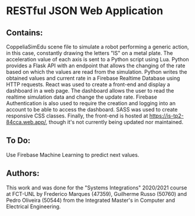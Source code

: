 # RESTful JSON Web Application

## Contains:

CoppeliaSimEdu scene file to simulate a robot performing a generic action, in this case, constantly drawing the letters "IS" on a metal plate. The acceleration value of each axis is sent to a Python script using Lua. Python provides a Flask API with an endpoint that allows the changing of the rate based on which the values are read from the simulation. Python writes the obtained values and current rate in a Firebase Realtime Database using HTTP requests. React was used to create a front-end and display a dashboard in a web page. The dashboard allows the user to read the realtime simulation data and change the update rate. Firebase Authentication is also used to require the creation and logging into an account to be able to access the dashboard. SASS was used to create responsive CSS classes. Finally, the front-end is hosted at https://is-tp2-84cca.web.app/, though it's not currently being updated nor maintained.

## To Do:

Use Firebase Machine Learning to predict next values.

## Authors:

This work and was done for the "Systems Integrations" 2020/2021 course at FCT-UNL by Frederico Marques (47359), Guilherme Russo (50760) and Pedro Oliveira (50544) from the Integrated Master's in Computer and Electrical Engineering.
